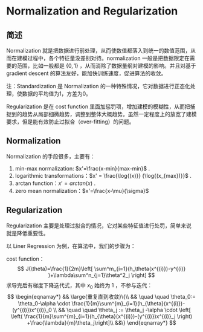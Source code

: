 # Normalization and Regularization

## 简述

Normalization 就是把数据进行前处理，从而使数值都落入到统一的数值范围，从而在建模过程中，各个特征量没差别对待。normalization 一般是把数据限定在需要的范围，比如一般都是 $\{0,1\}$ ，从而消除了数据量纲对建模的影响。并且对基于 gradient descent 的算法友好，能加快训练速度，促进算法的收敛。

注：Standardization 是 Normalization 的一种特殊情况，它对数据进行正态化处理，使数据的平均值为1，方差为0。

Regularization 是在 cost function 里面加惩罚项，增加建模的模糊性，从而把捕捉到的趋势从局部细微趋势，调整到整体大概趋势。虽然一定程度上的放宽了建模要求，但是能有效防止过拟合（over-fitting）的问题。  

## Normalization 

Normalization 的手段很多，主要有：

1.  min-max normalization:  $x'=\frac{x-min}{max-min}$ .
2.  logarithmic transformations：$x' = \frac{\log{(x)}} {\log{(x_{max})}}$ .
3.  arctan function：$x'= arctan(x)$ .
4.  zero mean normalization：$x'=\frac{x-\mu}{\sigma}$

## Regularization

Regularization 主要是处理过拟合的情况，它对某些特征值进行处罚，简单来说就是降低重要性。

以 Liner Regression 为例，在算法中，我们的步骤为：

cost function：
$$
J(\theta)=\frac{1}{2m}\left[ \sum^m_{i=1}(h_\theta(x^{(i)})-y^{(i)} )+\lambda\sum^n_{j=1}\theta^2_j \right]
$$
求导完后有梯度下降迭代式，其中 $x_0$ 始终为 1 ，不参与迭代：
$$
\begin{eqnarray*}
&& \large{重复直到收敛}\{\\
&& \quad \quad  \theta_0:= \theta_0-\alpha \cdot \frac{1}{m}\sum^{m}_{i=1}(h_{\theta}(x^{(i)})-(y^{(i)})x^{(i)}_0 \\
&& \quad \quad \theta_j := \theta_j -\alpha \cdot \left[ \left( \frac{1}{m}\sum^{m}_{i=1}(h_{\theta}(x^{(i)})-(y^{(i)})x^{(i)}_j  \right) +\frac{\lambda}{m}\theta_j\right]\\
 &&\}
\end{eqnarray*}
$$
